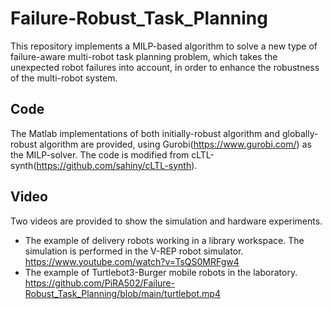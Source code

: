 # Failure-Robust_Task_Planning

This repository implements a MILP-based algorithm to solve a new type of failure-aware multi-robot task planning problem, which takes the unexpected robot failures into account, in order to enhance the robustness of the multi-robot system. 

## Code
The Matlab implementations of both initially-robust algorithm and globally-robust algorithm are provided, using Gurobi(https://www.gurobi.com/) as the MILP-solver.
The code is modified from cLTL-synth(https://github.com/sahiny/cLTL-synth). 

## Video
Two videos are provided to show the simulation and hardware experiments.

* The example of delivery robots working in a library workspace. The simulation is performed in the V-REP robot simulator.
https://www.youtube.com/watch?v=TsQS0MRFgw4
* The example of Turtlebot3-Burger mobile robots in the laboratory.
https://github.com/PiRA502/Failure-Robust_Task_Planning/blob/main/turtlebot.mp4
